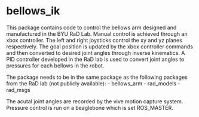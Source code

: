 # bellows_ik

This package contains code to control the bellows arm designed and manufactured in the BYU RaD Lab. Manual control is achieved through an xbox controller. The left and right joysticks control the xy and yz planes respectively. The goal position is updated by the xbox controller commands and then converted to desired joint angles through inverse kinematics. A PID controller developed in the RaD lab is used to convert joint angles to pressures for each bellows in the robot.

The package needs to be in the same package as the following packages from the RaD lab (not publicly available):
    - bellows_arm
    - rad_models
    - rad_msgs

The acutal joint angles are recorded by the vive motion capture system. Pressure control is run on a beaglebone which is set ROS_MASTER. 